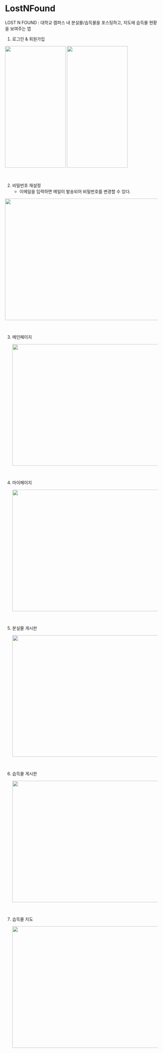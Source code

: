 ﻿# LostNFound
LOST N FOUND 
: 대학교 캠퍼스 내 분실물/습득물을 포스팅하고, 지도에 습득물 현황을 보여주는 앱

1. 로그인 & 회원가입
<img src="https://github.com/DAHYEAH/LostNFound/assets/120447438/f268abf9-54fd-4e8f-ae9a-3ae46636fb14" width="200" height="400"/>
<img src="https://github.com/DAHYEAH/LostNFound/assets/120447438/cc8a01d0-bc01-4180-9946-b5eb94955b4d" width="200" height="400"/>

&nbsp;

2. 비밀번호 재설정 &nbsp;
   - 이메일을 입력하면 메일이 발송되어 비밀번호를 변경할 수 있다.

<img src="https://github.com/DAHYEAH/LostNFound/assets/120447438/c8e97306-1995-4ffe-8c35-2a2563ec1b1e" width="550" height="400"/>

&nbsp;


3. 메인페이지
   
   <img src="https://github.com/DAHYEAH/LostNFound/assets/120447438/0fc83323-b1eb-4afb-81b0-1fcc3a92cfc0" width="600" height="400"/>

&nbsp;

4. 마이페이지
   
   <img src="https://github.com/DAHYEAH/LostNFound/assets/120447438/3b8af7d4-51d9-436f-9253-5802cb7afddc" width="600" height="400"/>

&nbsp;

5. 분실물 게시판
   
   <img src="https://github.com/DAHYEAH/LostNFound/assets/120447438/d357d780-6371-4f6b-bc12-d84e588ffcfd" width="600" height="400"/> 

&nbsp;

6. 습득물 게시판
   
   <img src="https://github.com/DAHYEAH/LostNFound/assets/120447438/e542287d-7d04-4097-ab95-ec2ef7ccd8ef" width="600" height="400"/>

&nbsp;

7. 습득물 지도
   
   <img src="https://github.com/DAHYEAH/LostNFound/assets/120447438/14ad2947-93f9-4317-a20c-3684682309d3" width="600" height="400"/>

&nbsp;

